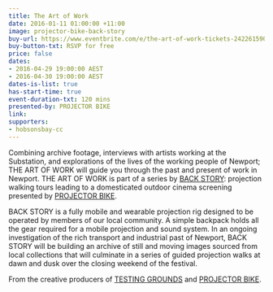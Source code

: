 ```yaml
---
title: The Art of Work
date: 2016-01-11 01:00:00 +11:00
image: projector-bike-back-story
buy-url: https://www.eventbrite.com/e/the-art-of-work-tickets-24226159094
buy-button-txt: RSVP for free
price: false
dates:
- 2016-04-29 19:00:00 AEST
- 2016-04-30 19:00:00 AEST
dates-is-list: true
has-start-time: true
event-duration-txt: 120 mins
presented-by: PROJECTOR BIKE
link:
supporters:
- hobsonsbay-cc
---
```


Combining archive footage, interviews with artists working at the Substation, and explorations of the lives of the working people of Newport; THE ART OF WORK will guide you through the past and present of work in Newport. THE ART OF WORK is part of a series by [BACK STORY](http://www.theprojects.com.au/index#/back-story/): projection walking tours leading to a domesticated outdoor cinema screening presented by [PROJECTOR BIKE](http://www.projectorbike.com.au/).

BACK STORY is a fully mobile and wearable projection rig designed to be operated by members of our local community. A simple backpack holds all the gear required for a mobile projection and sound system. In an ongoing investigation of the rich transport and industrial past of Newport, BACK STORY will be building an archive of still and moving images sourced from local collections that will culminate in a series of guided projection walks at dawn and dusk over the closing weekend of the festival.

From the creative producers of [TESTING GROUNDS](http://www.theprojects.com.au/index#/testing-grounds/) and [PROJECTOR BIKE](http://www.theprojects.com.au/index#/projectorbike/).
